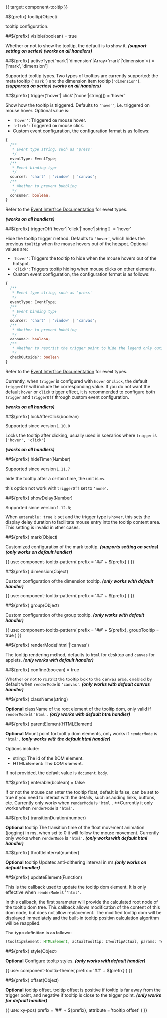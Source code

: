 {{ target: component-tooltip }}

#${prefix} tooltip(Object)

tooltip configuration.

##${prefix} visible(boolean) = true

Whether or not to show the tooltip, the default is to show it. **_(support setting on series) (works on all handlers)_**

##${prefix} activeType('mark'|'dimension'|Array<'mark'|'dimension'>) = ['mark', 'dimension']

Supported tooltip types. Two types of tooltips are currently supported: the meta tooltip (`'mark'`) and the dimension item tooltip (`'dimension'`). **_(supported on series) (works on all handlers)_**

##${prefix} trigger('hover'|'click'|'none'|string[]) = 'hover'

Show how the tooltip is triggered. Defaults to `'hover'`, i.e. triggered on mouse hover. Optional value is:

- `'hover'`: Triggered on mouse hover.
- `'click'`: Triggered on mouse click.
- Custom event configuration, the configuration format is as follows:

```ts
{
  /**
   * Event type string, such as 'press'
   */
  eventType: EventType;
  /**
   * Event binding type
   */
  source?: 'chart' | 'window' | 'canvas';
  /**
   * Whether to prevent bubbling
   */
  consume?: boolean;
}
```

Refer to the [Event Interface Documentation](/vchart/api/API/event) for event types.

**_(works on all handlers)_**

##${prefix} triggerOff('hover'|'click'|'none'|string[]) = 'hover'

Hide the tooltip trigger method. Defaults to `'hover'`, which hides the previous `tooltip` when the mouse hovers out of the hotspot. Optional values are:

- `'hover'`: Triggers the tooltip to hide when the mouse hovers out of the hotspot.
- `'click'`: Triggers tooltip hiding when mouse clicks on other elements.
- Custom event configuration, the configuration format is as follows:

```ts
{
  /**
   * Event type string, such as 'press'
   */
  eventType: EventType;
  /**
   * Event binding type
   */
  source?: 'chart' | 'window' | 'canvas';
  /**
   * Whether to prevent bubbling
   */
  consume?: boolean;
  /**
   * Whether to restrict the trigger point to hide the legend only outside the chart area
   */
  checkOutside?: boolean
}
```

Refer to the [Event Interface Documentation](/vchart/api/API/event) for event types.

Currently, when `trigger` is configured with `hover` or `click`, the default `triggerOff` will include the corresponding value. If you do not want the default `hover` or `click` trigger effect, it is recommended to configure both `trigger` and `triggerOff` through custom event configuration.

**_(works on all handlers)_**

##${prefix} lockAfterClick(boolean)

Supported since version `1.10.0`

Locks the tooltip after clicking, usually used in scenarios where `trigger` is `['hover', 'click']`

**_(works on all handlers)_**

##${prefix} hideTimer(Number)

Supported since version `1.11.7`

hide the tooltip after a certain time, the unit is `ms`.

this option not work with `triggerOff` set to `'none'`.

##${prefix} showDelay(Number)

Supported since version `1.12.8`;

When `enterable: true` is set and the trigger type is `hover`, this sets the display delay duration to facilitate mouse entry into the tooltip content area. This setting is invalid in other cases.

##${prefix} mark(Object)

Customized configuration of the mark tooltip. **_(supports setting on series)(only works on default handler)_**

{{ use: component-tooltip-pattern(
  prefix = '##' + ${prefix}
) }}

##${prefix} dimension(Object)

Custom configuration of the dimension tooltip. **_(only works with default handler)_**

{{ use: component-tooltip-pattern(
  prefix = '##' + ${prefix}
) }}

##${prefix} group(Object)

Custom configuration of the group tooltip. **_(only works with default handler)_**

{{ use: component-tooltip-pattern(
  prefix = '##' + ${prefix},
  groupTooltip = true
) }}

##${prefix} renderMode('html'|'canvas')

The tooltip rendering method, defaults to `html` for desktop and `canvas` for applets. **_(only works with default handler)_**

##${prefix} confine(boolean) = true

Whether or not to restrict the tooltip box to the canvas area, enabled by default when `renderMode` is `'canvas'`. **_(only works with default canvas handler)_**

##${prefix} className(string)

**Optional** className of the root element of the tooltip dom, only valid if `renderMode` is `'html'`. **_(only works with default html handler)_**

##${prefix} parentElement(HTMLElement)

**Optional** Mount point for tooltip dom elements, only works if `renderMode` is `'html'`. **_(only works with the default html handler)_**

Options include:

- string: The id of the DOM element.
- HTMLElement: The DOM element.

If not provided, the default value is `document.body`.

##${prefix} enterable(boolean) = false

If or not the mouse can enter the tooltip float, default is false, can be set to true if you need to interact with the details, such as adding links, buttons, etc. Currently only works when `renderMode` is `'html'`. \*\*Currently it only works when `renderMode` is `'html'`.

##${prefix} transitionDuration(number)

**Optional** tooltip The transition time of the float movement animation (jogging) in ms, when set to 0 it will follow the mouse movement. Currently only works when `renderMode` is `'html'`. **_(only works with default html handler)_**

##${prefix} throttleInterval(number)

**Optional** tooltip Updated anti-dithering interval in ms.**_(only works on default handler)_**

##${prefix} updateElement(Function)

This is the callback used to update the tooltip dom element. It is only effective when `renderMode` is '`'html'`.

In this callback, the first parameter will provide the calculated root node of the tooltip dom tree. This callback allows modification of the content of this dom node, but does not allow replacement. The modified tooltip dom will be displayed immediately and the built-in tooltip position calculation algorithm will be reapplied.

The type definition is as follows:

```ts
(tooltipElement: HTMLElement, actualTooltip: IToolTipActual, params: TooltipHandlerParams) => void
```

##${prefix} style(Object)

**Optional** Configure tooltip styles. **_(only works with default handler)_**

{{ use: component-tooltip-theme(
  prefix = '##' + ${prefix}
) }}

##${prefix} offset(Object)

**Optional** tooltip offset. tooltip offset is positive if tooltip is far away from the trigger point, and negative if tooltip is close to the trigger point. **_(only works for default handler)_**

{{ use: xy-pos(
  prefix = '##' + ${prefix},
  attribute = 'tooltip offset'
) }}
